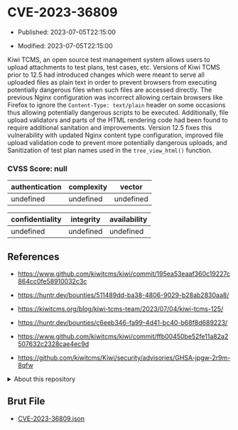 # CVE-2023-36809

- Published: 2023-07-05T22:15:00

- Modified: 2023-07-05T22:15:00

Kiwi TCMS, an open source test management system allows users to upload attachments to test plans, test cases, etc. Versions of Kiwi TCMS prior to 12.5 had introduced changes which were meant to serve all uploaded files as plain text in order to prevent browsers from executing potentially dangerous files when such files are accessed directly. The previous Nginx configuration was incorrect allowing certain browsers like Firefox to ignore the `Content-Type: text/plain` header on some occasions thus allowing potentially dangerous scripts to be executed. Additionally, file upload validators and parts of the HTML rendering code had been found to require additional sanitation and improvements. Version 12.5 fixes this vulnerability with updated Nginx content type configuration, improved file upload validation code to prevent more potentially dangerous uploads, and Sanitization of test plan names used in the `tree_view_html()` function.

### CVSS Score: **null**

| authentication | complexity | vector |
| --- | --- | --- |
| undefined | undefined | undefined |

| confidentiality | integrity | availability |
| --- | --- | --- |
| undefined | undefined | undefined |

## References

* https://www.github.com/kiwitcms/kiwi/commit/195ea53eaaf360c19227c864cc0fe58910032c3c

* https://huntr.dev/bounties/511489dd-ba38-4806-9029-b28ab2830aa8/

* https://kiwitcms.org/blog/kiwi-tcms-team/2023/07/04/kiwi-tcms-125/

* https://huntr.dev/bounties/c6eeb346-fa99-4d41-bc40-b68f8d689223/

* https://www.github.com/kiwitcms/kiwi/commit/ffb00450be52fe11a82a2507632c2328cae4ec9d

* https://github.com/kiwitcms/Kiwi/security/advisories/GHSA-jpgw-2r9m-8qfw

<details>
<summary>About this repository</summary> 

  This repository is part of the project [Live Hack CVE](https://github.com/Live-Hack-CVE). Main website can be found [www.live-hack.org](https://www.live-hack.org) 
  
  Made by [Sn0wAlice](https://github.com/Sn0wAlice) for the people that care about security and need to have a feed of the latest CVEs. Hope you enjoy it, don't forget to star the repo and follow me on [Twitter](https://twitter.com/Sn0wAlice) and [Github](https://github.com/Sn0wAlice). And that is my [personnal website](https://www.alice-snow.me/)

  - [Home Page](https://github.com/Live-Hack-CVE)
  - [Framework](https://github.com/Live-Hack-CVE/cve-framework)
  - [CVE database](https://github.com/Live-Hack-CVE/full_database)
  - [Changelog](https://github.com/Live-Hack-CVE/Changelog)
</details>

## Brut File

* [CVE-2023-36809.json](https://raw.githubusercontent.com/Live-Hack-CVE/full_database/main/cves/2023/CVE-2023-36809.json)

